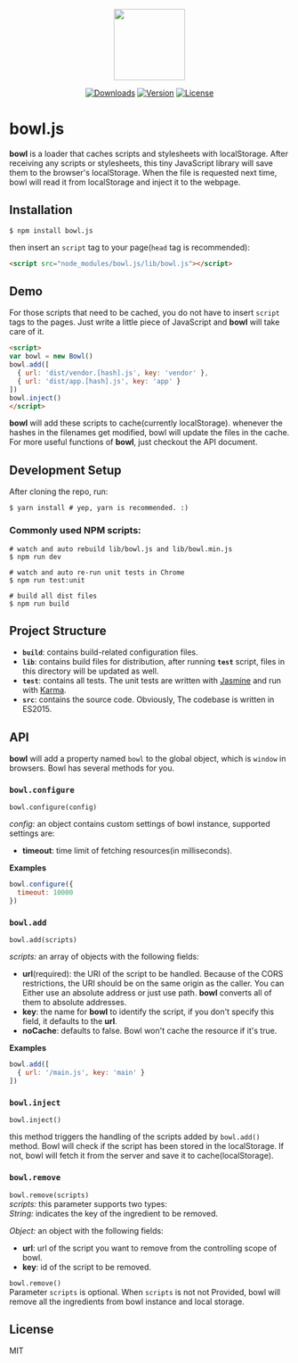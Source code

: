 <p align="center"><image src="https://github.com/classicemi/bowl.js/blob/develop/assets/logo.png?raw=true" width="128"></p>

<p align="center">
  <a href="https://www.npmjs.com/package/bowl.js"><img src="https://img.shields.io/npm/dt/bowl.js.svg" alt="Downloads"></a>
  <a href="https://www.npmjs.com/package/bowl.js"><img src="https://img.shields.io/npm/v/bowl.js.svg" alt="Version"></a>
  <a href="https://www.npmjs.com/package/bowl.js"><img src="https://img.shields.io/npm/l/bowl.js.svg" alt="License"></a>
</p>

# bowl.js
**bowl** is a loader that caches scripts and stylesheets with localStorage. After receiving any scripts or stylesheets, this tiny JavaScript library will save them to the browser's localStorage. When the file is requested next time, bowl will read it from localStorage and inject it to the webpage.

## Installation
``` shell
$ npm install bowl.js
```
then insert an `script` tag to your page(`head` tag is recommended):
``` html
<script src="node_modules/bowl.js/lib/bowl.js"></script>
```

## Demo
For those scripts that need to be cached, you do not have to insert `script` tags to the pages. Just write a little piece of JavaScript and **bowl** will take care of it.
```html
<script>
var bowl = new Bowl()
bowl.add([
  { url: 'dist/vendor.[hash].js', key: 'vendor' },
  { url: 'dist/app.[hash].js', key: 'app' }
])
bowl.inject()
</script>
```
**bowl** will add these scripts to cache(currently localStorage). whenever the hashes in the filenames get modified, bowl will update the files in the cache. For more useful functions of **bowl**, just checkout the API document.

## Development Setup
After cloning the repo, run:
```shell
$ yarn install # yep, yarn is recommended. :)
```
### Commonly used NPM scripts:
```shell
# watch and auto rebuild lib/bowl.js and lib/bowl.min.js
$ npm run dev

# watch and auto re-run unit tests in Chrome
$ npm run test:unit

# build all dist files
$ npm run build
```

## Project Structure
+ **`build`**: contains build-related configuration files.
+ **`lib`**: contains build files for distribution, after running **`test`** script, files in this directory will be updated as well.
+ **`test`**: contains all tests. The unit tests are written with [Jasmine](http://jasmine.github.io/2.5/introduction) and run with [Karma](http://karma-runner.github.io/1.0/index.html).
+ **`src`**: contains the source code. Obviously, The codebase is written in ES2015.

## API
**bowl** will add a property named `bowl` to the global object, which is `window` in browsers. Bowl has several methods for you.

### `bowl.configure`
`bowl.configure(config)`

*config:* an object contains custom settings of bowl instance, supported settings are:
+ **timeout**: time limit of fetching resources(in milliseconds).

**Examples**
```javascript
bowl.configure({
  timeout: 10000
})
```

### `bowl.add`
`bowl.add(scripts)`

*scripts:* an array of objects with the following fields:
+ **url**(required): the URI of the script to be handled. Because of the CORS restrictions, the URI should be on the same origin as the caller. You can Either use an absolute address or just use path. **bowl** converts all of them to absolute addresses.
+ **key**: the name for **bowl** to identify the script, if you don't specify this field, it defaults to the **url**.
+ **noCache**: defaults to false. Bowl won't cache the resource if it's true.

**Examples**
```javascript
bowl.add([
  { url: '/main.js', key: 'main' }
])
```

### `bowl.inject`
`bowl.inject()`

this method triggers the handling of the scripts added by `bowl.add()` method. Bowl will check if the script has been stored in the localStorage. If not, bowl will fetch it from the server and save it to cache(localStorage).

### `bowl.remove`
`bowl.remove(scripts)`  
*scripts:* this parameter supports two types:  
*String:* indicates the key of the ingredient to be removed.

*Object:* an object with the following fields:
+ **url**: url of the script you want to remove from the controlling scope of bowl.
+ **key**: id of the script to be removed.

`bowl.remove()`  
Parameter `scripts` is optional. When `scripts` is not not Provided, bowl will remove all the ingredients from bowl instance and local storage.

## License
MIT
